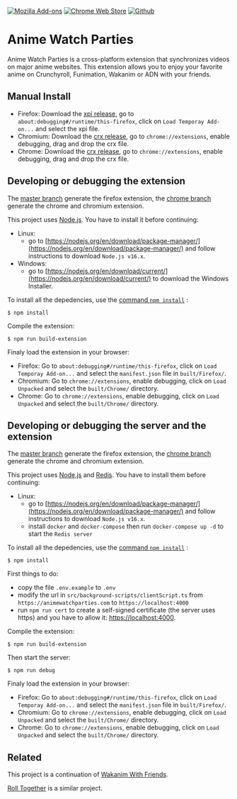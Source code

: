 [![Mozilla Add-ons](https://img.shields.io/amo/v/anime-watch-parties?label=Firefox&logo=Firefox)](https://addons.mozilla.org/firefox/addon/anime-watch-parties/)
[![Chrome Web Store](https://img.shields.io/chrome-web-store/v/goinehmnmhnoaepodbngfgdgjeibgelh?label=Chrome&logo=Google%20Chrome)](https://chrome.google.com/webstore/detail/anime-watch-parties/goinehmnmhnoaepodbngfgdgjeibgelh)
[![Github](https://img.shields.io/github/license/Dragicafit/Anime-Watch-Parties?logo=Github)](https://github.com/Dragicafit/Anime-Watch-Parties)

# Anime Watch Parties

Anime Watch Parties is a cross-platform extension that synchronizes videos on major anime websites.
This extension allows you to enjoy your favorite anime on Crunchyroll, Funimation, Wakanim or ADN with your friends.

## Manual Install

- Firefox: Download the [xpi release](https://github.com/Dragicafit/Anime-Watch-Parties/releases/download/v0.2.4-beta/Anime-Watch-Parties.xpi), go to `about:debugging#/runtime/this-firefox`, click on `Load Temporay Add-on...` and select the xpi file.
- Chromium: Download the [crx release](https://github.com/Dragicafit/Anime-Watch-Parties/releases/download/v0.2.4-beta/Anime-Watch-Parties.crx), go to `chrome://extensions`, enable debugging, drag and drop the crx file.
- Chrome: Download the [crx release](https://github.com/Dragicafit/Anime-Watch-Parties/releases/download/v0.2.4-beta/Anime-Watch-Parties.crx), go to `chrome://extensions`, enable debugging, drag and drop the crx file.

## Developing or debugging the extension

The [master branch](https://github.com/Dragicafit/Anime-Watch-Parties) generate the firefox extension, the [chrome branch](https://github.com/Dragicafit/Anime-Watch-Parties/tree/chrome) generate the chrome and chromium extension.

This project uses [Node.js](https://nodejs.org/). You have to install it before continuing:

- Linux:
  - go to [https://nodejs.org/en/download/package-manager/](https://nodejs.org/en/download/package-manager/) and follow instructions to download `Node.js v16.x`.
- Windows:
  - go to [https://nodejs.org/en/download/current/](https://nodejs.org/en/download/current/) to download the Windows Installer.

To install all the depedencies, use the [command `npm install`](https://docs.npmjs.com/getting-started/installing-npm-packages-locally) :

```ShellSession
$ npm install
```

Compile the extension:

```ShellSession
$ npm run build-extension
```

Finaly load the extension in your browser:

- Firefox: Go to `about:debugging#/runtime/this-firefox`, click on `Load Temporay Add-on...` and select the `manifest.json` file in `built/Firefox/`.
- Chromium: Go to `chrome://extensions`, enable debugging, click on `Load Unpacked` and select the `built/Chrome/` directory.
- Chrome: Go to `chrome://extensions`, enable debugging, click on `Load Unpacked` and select the `built/Chrome/` directory.

## Developing or debugging the server and the extension

The [master branch](https://github.com/Dragicafit/Anime-Watch-Parties) generate the firefox extension, the [chrome branch](https://github.com/Dragicafit/Anime-Watch-Parties/tree/chrome) generate the chrome and chromium extension.

This project uses [Node.js](https://nodejs.org/en/) and [Redis](https://redis.io/). You have to install them before continuing:

- Linux:
  - go to [https://nodejs.org/en/download/package-manager/](https://nodejs.org/en/download/package-manager/) and follow instructions to download `Node.js v16.x`.
  - install `docker` and `docker-compose` then run `docker-compose up -d` to start the `Redis server`

To install all the depedencies, use the [command `npm install`](https://docs.npmjs.com/getting-started/installing-npm-packages-locally) :

```ShellSession
$ npm install
```

First things to do:

- copy the file `.env.example` to `.env`
- modify the url in `src/background-scripts/clientScript.ts` from `https://animewatchparties.com` to `https://localhost:4000`
- run `npm run cert` to create a self-signed certificate (the server uses https) and you have to allow it: [https://localhost:4000](https://localhost:4000).

Compile the extension:

```ShellSession
$ npm run build-extension
```

Then start the server:

```ShellSession
$ npm run debug
```

Finaly load the extension in your browser:

- Firefox: Go to `about:debugging#/runtime/this-firefox`, click on `Load Temporay Add-on...` and select the `manifest.json` file in `built/Firefox/`.
- Chromium: Go to `chrome://extensions`, enable debugging, click on `Load Unpacked` and select the `built/Chrome/` directory.
- Chrome: Go to `chrome://extensions`, enable debugging, click on `Load Unpacked` and select the `built/Chrome/` directory.

## Related

This project is a continuation of [Wakanim With Friends](https://github.com/Dragicafit/Wakanim-With-Friends).

[Roll Together](https://github.com/samuraiexx/roll_together) is a similar project.
